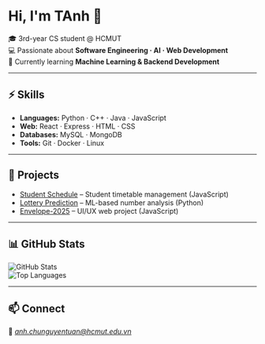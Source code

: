 # Hi, I'm TAnh 👋

🎓 3rd-year CS student @ HCMUT  
💻 Passionate about **Software Engineering · AI · Web Development**  
🌱 Currently learning **Machine Learning & Backend Development**  

---

## ⚡ Skills
- **Languages:** Python · C++ · Java · JavaScript  
- **Web:** React · Express · HTML · CSS  
- **Databases:** MySQL · MongoDB  
- **Tools:** Git · Docker · Linux  

---

## 🚀 Projects
- [Student Schedule](https://github.com/tanh1c/student-schedule) – Student timetable management (JavaScript)  
- [Lottery Prediction](https://github.com/tanh1c/lottery-prediction) – ML-based number analysis (Python)  
- [Envelope-2025](https://github.com/tanh1c/envelope-2025) – UI/UX web project (JavaScript)  

---

## 📊 GitHub Stats
![GitHub Stats](https://github-readme-stats.vercel.app/api?username=tanh1c&show_icons=true&theme=tokyonight)  
![Top Languages](https://github-readme-stats.vercel.app/api/top-langs/?username=tanh1c&layout=compact&theme=tokyonight)  

---

## 📫 Connect
📧 *anh.chunguyentuan@hcmut.edu.vn* 
